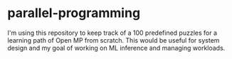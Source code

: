 # parallel-programming
I'm using this repository to keep track of a 100 predefined puzzles for a learning path of Open MP from scratch. This would be useful for system design and my goal of working on ML inference and managing workloads.
